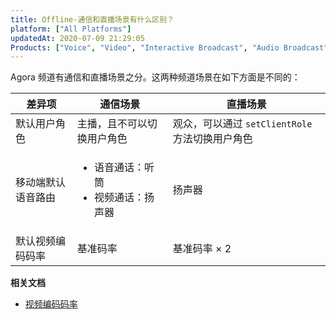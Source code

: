 ```yaml
---
title: Offline-通信和直播场景有什么区别？
platform: ["All Platforms"]
updatedAt: 2020-07-09 21:29:05
Products: ["Voice", "Video", "Interactive Broadcast", "Audio Broadcast"]
---
```


Agora 频道有通信和直播场景之分。这两种频道场景在如下方面是不同的：

| 差异项             | 通信场景                                                  | 直播场景                                        |
| ------------------ | --------------------------------------------------------- | ----------------------------------------------- |
| 默认用户角色       | 主播，且不可以切换用户角色                                | 观众，可以通过 `setClientRole` 方法切换用户角色 |
| 移动端默认语音路由 | <ul><li>语音通话：听筒</li><li>视频通话：扬声器</li></ul> | 扬声器                                          |
| 默认视频编码码率   | 基准码率                                                  | 基准码率 × 2                                    |

**相关文档**

- [视频编码码率](https://docs.agora.io/cn/Interactive%20Broadcast/API%20Reference/java/classio_1_1agora_1_1rtc_1_1video_1_1_video_encoder_configuration.html#a4b090cd0e9f6d98bcf89cb1c4c2066e8)
